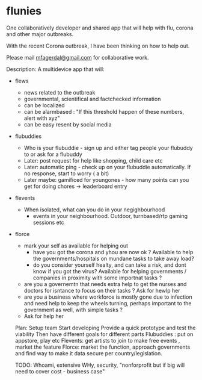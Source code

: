 # flunies
One collaboratively developer and shared app that will help with flu, corona and other major outbreaks.

With the recent Corona outbreak, I have been thinking on how to help out. 

Please mail mfagerdal@gmail.com for collaborative work.  

Description: 
A multidevice app that will:
- flews
  - news related to the outbreak
  - governmental, scientifical and factchecked information 
  - can be localized
  - can be alarmbased : "If this threshold happen of these numbers, alert with xyz"
  - can be easy resent by social media
  
- flubuddies
  - Who is your flubuddie - sign up and either tag people your flubuddy to or ask for a flubuddy
  - Later: post request for help like shopping, child care etc
  - Later: automatic ping - check up on your flubuddie automatically. If no response, start to worry ( a bit)
  - Later maybe: gamificed for youngones - how many points can you get for doing chores -> leaderboard entry
  
- flevents
  - When isolated, what can you do in your negighbourhood
    - events in your neighbourhood. Outdoor, turnbased/rtp gaming sessions etc
    
- florce
  - mark your self as available for helping out
    - have you got the corona and yhou are now ok ? Available to help the governments/hospitals on mundane tasks to take away load?
    - do you consider yourself healty, and can take a risk, and dont know if you got the virus? Available for helping governments / companies in proximity with some importnat tasks ? 
  - are you a governemtn that needs extra help to get the nurses and doctors for isntance to focus on their tasks ? Ask for hewlp her
  - are you a business where workforce is mostly gone due to infection and need help to keep the wheels turning, perhaps important to the government as well, with simple tasks ? 
  - Ask for help her
  
  
  Plan: 
  Setup team
  Start developing
  Provide a quick prototype and test the viability
  Then have different goals for different parts
  Flubuddies : put on appstore, play etc
  Flevents: get artists to join to make free events , market the feature
  Florce: market the function, approach governments and find way to make it data secure per country/legislation.
  
  TODO: Whoami, extensive WHy, security, "nonforprofit but if big will need to cover cost - business case"
